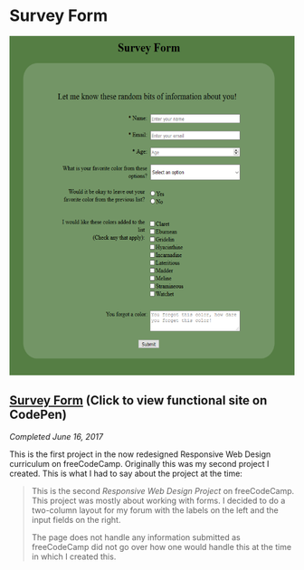 # Survey Form

<img src="/Images/screenshots/screenshot-survey-form.png" height="600" alt="Screenshot of Survey Form page."/>

## [Survey Form](https://codepen.io/Sulph/full/ZyBRQw/) (Click to view functional site on CodePen)

*Completed June 16, 2017*

This is the first project in the now redesigned Responsive Web Design curriculum on freeCodeCamp. Originally this was my second project I created. This is what I had to say about the project at the time:

> This is the second *Responsive Web Design Project* on freeCodeCamp. This project was mostly about working with forms.  I decided to do a two-column layout for my forum with the labels on the left and the input fields on the right.
>
>The page does not handle any information submitted as freeCodeCamp did not go over how one would handle this at the time in which I created this.
